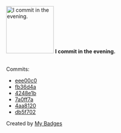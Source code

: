 <img src="https://my-badges.github.io/my-badges/evening-commits.png" alt="I commit in the evening." title="I commit in the evening." width="128">
<strong>I commit in the evening.</strong>
<br><br>

Commits:

- <a href="https://github.com/Neptunium931/nlogger/commit/eee00c04dadf3e3f7d9fe4f373a54bc2ce6873dd">eee00c0</a>
- <a href="https://github.com/Neptunium931/Advent-of-Code/commit/fb36d4a372f8b2ce9cf325a018420dffbc502e00">fb36d4a</a>
- <a href="https://github.com/Neptunium931/ncc/commit/4248e1b6f71d8102c79dd7c95db92ba45a5f3155">4248e1b</a>
- <a href="https://github.com/Neptunium931/ncc/commit/7a0ff7a4f718fc4ffff364214570e4081a9597c2">7a0ff7a</a>
- <a href="https://github.com/Neptunium931/ncc/commit/4aa81209f10dd44b94a6adccb7c5c00546b4ca0a">4aa8120</a>
- <a href="https://github.com/Neptunium931/ncc/commit/db5f702453b7640332ff05b5f291ad6285ca16b1">db5f702</a>


Created by <a href="https://github.com/my-badges/my-badges">My Badges</a>